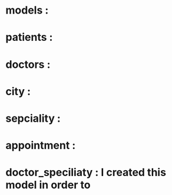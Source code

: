 # models : 

# patients : 

# doctors : 

# city : 

# sepciality : 

# appointment : 

# doctor_speciliaty : I created this model in order to 
